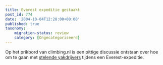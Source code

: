 ```yaml
---
title: Everest expeditie gestaakt
post_id: 774
date: '2004-10-04T12:28:00+00:00'
published: true
taxonomy:
    migration-status: review
    category: [Ongecategoriseerd]
---
```

Op het prikbord van climbing.nl is een pittige discussie ontstaan over hoe om te gaan met [stelende yakdrijvers](https://web.archive.org/web/20050207110754/http://prikbord.climbing.nl/berichten/58459.html) tijdens een Everest-expeditie.
